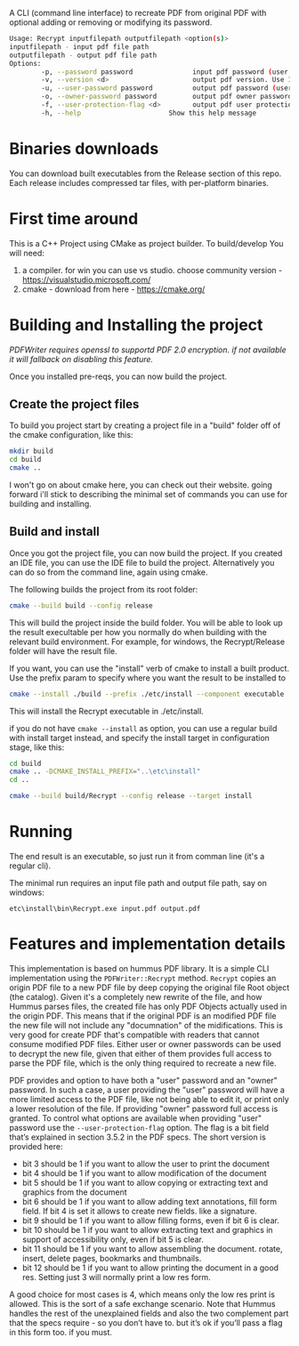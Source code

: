 A CLI (command line interface) to recreate PDF from original PDF with optional adding or removing or modifying its password.

```bash
Usage: Recrypt inputfilepath outputfilepath <option(s)>
inputfilepath - input pdf file path
outputfilepath - output pdf file path
Options:
        -p, --password password               input pdf password (user or owner). Default is no password
        -v, --version <d>                     output pdf version. Use 10-17 for pdf1.0-pdf1.7. For AES use 16 or 17. Lower is RC4. Default is input pdf version
        -u, --user-password password          output pdf password (user password). Default is no password
        -o, --owner-password password         output pdf owner password. Default is no owner password password
        -f, --user-protection-flag <d>        output pdf user protection flag. Default is 4 (low res print)
        -h, --help                      Show this help message
```

# Binaries downloads

You can download built executables from the Release section of this repo. Each release includes compressed tar files, with per-platform binaries.

# First time around

This is a C++ Project using CMake as project builder.
To build/develop You will need:

1. a compiler. for win you can use vs studio. choose community version - https://visualstudio.microsoft.com/
2. cmake - download from here - https://cmake.org/


# Building and Installing the project

*PDFWriter requires openssl to supportd PDF 2.0 encryption. if not available it will fallback on disabling this feature.*

Once you installed pre-reqs, you can now build the project.

## Create the project files

To build you project start by creating a project file in a "build" folder off of the cmake configuration, like this:

```bash
mkdir build
cd build
cmake ..
```

I won't go on about cmake here, you can check out their website. going forward i'll stick to describing the minimal set of commands
you can use for building and installing.


## Build and install

Once you got the project file, you can now build the project. If you created an IDE file, you can use the IDE file to build the project.
Alternatively you can do so from the command line, again using cmake. 

The following builds the project from its root folder:
```bash
cmake --build build --config release
```

This will build the project inside the build folder. You will be able to look up the result execultable per how you normally do when building with the relevant build environment. For example, for windows,  the Recrypt/Release folder will have the result file.

If you want, you can use the "install" verb of cmake to install a built product. Use the prefix param to specify where you want the result to be installed to

```bash
cmake --install ./build --prefix ./etc/install --component executable
```

This will install the Recrypt executable in ./etc/install.

if you do not have `cmake --install` as option, you can use a regular build with install target instead, and specify the install target in configuration stage, like this:

```bash
cd build
cmake .. -DCMAKE_INSTALL_PREFIX="..\etc\install"
cd ..

cmake --build build/Recrypt --config release --target install
```

# Running
The end result is an executable, so just run it from comman line (it's a regular cli).

The minimal run requires an input file path and output file path, say on windows:
```console
etc\install\bin\Recrypt.exe input.pdf output.pdf
```



# Features and implementation details
This implementation is based on hummus PDF library. It is a simple CLI implementation using the `PDFWriter::Recrypt` method. `Recrypt` copies an origin PDF file to a new PDF file by deep copying the original file Root object (the catalog). Given it's a completely new rewrite of the file, and how Hummus parses files, the created file has only PDF Objects actually used in the origin PDF. This means that if the original PDF is an modified PDF file the new file will not include any "documnation" of the midifications. This is very good for create PDF that's compatible with readers that cannot consume modified PDF files. Either user or owner passwords can be used to decrypt the new file, given that either of them provides full access to parse the PDF file, which is the only thing required to recreate a new file.

PDF provides and option to have both a "user" password and an "owner" password. In such a case, a user providing the "user" password will have a more limited access to the PDF file, like not being able to edit it, or print only a lower resolution of the file. If providing "owner" password full access is granted. To control what options are available when providing "user" password use the `--user-protection-flag` option. The flag is a bit field that’s explained in section 3.5.2 in the PDF specs. The short version is provided here:

- bit 3 should be 1 if you want to allow the user to print the document
- bit 4 should be 1 if you want to allow modification of the document
- bit 5 should be 1 if you want to allow copying or extracting text and graphics from the document
- bit 6 should be 1 if you want to allow adding text annotations, fill form field. If bit 4 is set it allows to create new fields. like a signature.
- bit 9 should be 1 if you want to allow filling forms, even if bit 6 is clear.
- bit 10 should be 1 if you want to allow extracting text and graphics in support of accessibility only, even if bit 5 is clear.
- bit 11 should be 1 if you want to allow assembling the document. rotate, insert, delete pages, bookmarks and thumbnails.
- bit 12 should be 1 if you want to allow printing the document in a good res. Setting just 3 will normally print a low res form.

A good choice for most cases is 4, which means only the low res print is allowed. This is the sort of a safe exchange scenario. Note that Hummus handles the rest of the unexplained fields and also the two complement part that the specs require - so you don’t have to. but it’s ok if you’ll pass a flag in this form too. if you must.
